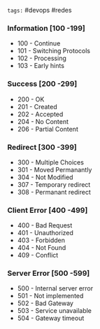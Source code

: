 `tags:` #devops #redes

### Information \[100 -199\]

- 100 - Continue
- 101 - Switching Protocols
- 102 - Processing
- 103 - Early hints


### Success \[200 -299\]

- 200 - OK
- 201 - Created
- 202 - Accepted
- 204 - No Content
- 206 - Partial Content


### Redirect \[300 -399\]

- 300 - Multiple Choices
- 301 - Moved Permanantly
- 304 - Not Modified
- 307 - Temporary redirect
- 308 - Permanant redirect


### Client Error \[400 -499\]

- 400 - Bad Request
- 401 - Unauthorized
- 403 - Forbidden
- 404 - Not Found
- 409 - Conflict


### Server Error \[500 -599\]

- 500 - Internal server error
- 501 - Not implemented
- 502 - Bad Gateway
- 503 - Service unavailable
- 504 - Gateway timeout
